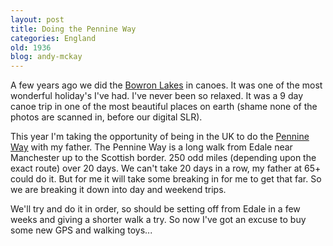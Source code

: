 ```yaml
---
layout: post
title: Doing the Pennine Way
categories: England
old: 1936
blog: andy-mckay
---
```

<p>A few years ago we did the <a href="http://images.google.co.uk/images?q=bowron%20lakes">Bowron Lakes</a> in canoes. It was one of the most wonderful holiday's I've had. I've never been so relaxed. It was a 9 day canoe trip in one of the most beautiful places on earth (shame none of the photos are scanned in, before our digital SLR).</p>
<p>This year I'm taking the opportunity of being in the UK to do the <a href="http://www.nationaltrail.co.uk/PennineWay/">Pennine Way</a> with my father. The Pennine Way is a long walk from Edale near Manchester up to the Scottish border. 250 odd miles (depending upon the exact route) over 20 days. We can't take 20 days in a row, my father at 65+ could do it. But for me it will take some breaking in for me to get that far. So we are breaking it down into day and weekend trips.</p>
<p>We'll try and do it in order, so should be setting off from Edale in a few weeks and giving a shorter walk a try. So now I've got an excuse to buy some new GPS and walking toys... </p>